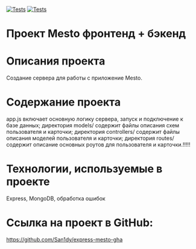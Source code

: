 [![Tests](../../actions/workflows/tests-13-sprint.yml/badge.svg)](../../actions/workflows/tests-13-sprint.yml) [![Tests](../../actions/workflows/tests-14-sprint.yml/badge.svg)](../../actions/workflows/tests-14-sprint.yml)
# Проект Mesto фронтенд + бэкенд

# Описания проекта
Создание сервера для работы с приложение Mesto.

# Содержание проекта
  app.js включает основную логику сервера, запуск и подключение к базе данных;
  директория models/ содержит файлы описания схем пользователя и карточки;
  директория controllers/ содержит файлы описания моделей пользователя и карточки;
  директория routes/ содержит описание основных роутов для пользователя и карточки.!!!!!

# Технологии, используемые в проекте
Express, MongoDB, обработка ошибок

# Ссылка на проект в GitHub:
https://github.com/San1dy/express-mesto-gha
